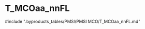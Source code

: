 # T_MCOaa_nnFL

<!-- ATTENTION : Ne pas supprimer ou modifier la ligne ci-dessous -->
#include ".byproducts_tables/PMSI/PMSI MCO/T_MCOaa_nnFL.md"
<!-- ATTENTION : Ne pas supprimer ou modifier la ligne ci-dessus -->
